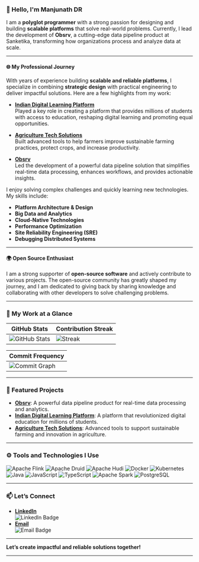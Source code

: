 ### 👋 Hello, I'm Manjunath DR  

I am a **polyglot programmer** with a strong passion for designing and building **scalable platforms** that solve real-world problems. Currently, I lead the development of **Obsrv**, a cutting-edge data pipeline product at Sanketika, transforming how organizations process and analyze data at scale.  

---

#### 🌐 My Professional Journey  

With years of experience building **scalable and reliable platforms**, I specialize in combining **strategic design** with practical engineering to deliver impactful solutions. Here are a few highlights from my work:  

- **[Indian Digital Learning Platform](https://sunbird.org)**  
  Played a key role in creating a platform that provides millions of students with access to education, reshaping digital learning and promoting equal opportunities.  

- **[Agriculture Tech Solutions](https://www.syngenta-us.com)**  
  Built advanced tools to help farmers improve sustainable farming practices, protect crops, and increase productivity.  

- **[Obsrv](https://obsrv.sunbird.org)**  
  Led the development of a powerful data pipeline solution that simplifies real-time data processing, enhances workflows, and provides actionable insights.  

I enjoy solving complex challenges and quickly learning new technologies. My skills include:  

- **Platform Architecture & Design**  
- **Big Data and Analytics**  
- **Cloud-Native Technologies**  
- **Performance Optimization**  
- **Site Reliability Engineering (SRE)**  
- **Debugging Distributed Systems**  

---

#### 🌍 Open Source Enthusiast  

I am a strong supporter of **open-source software** and actively contribute to various projects. The open-source community has greatly shaped my journey, and I am dedicated to giving back by sharing knowledge and collaborating with other developers to solve challenging problems.  

---

### 📂 My Work at a Glance  

| GitHub Stats                     | Contribution Streak                     |
|-----------------------------------|-----------------------------------------|
| ![GitHub Stats](https://github-readme-stats.vercel.app/api?username=manjudr&show_icons=true&theme=dark&hide=stars,issues) | ![Streak](https://github-readme-streak-stats.herokuapp.com/?user=manjudr&theme=dark) |

| Commit Frequency                 |
|----------------------------------|
| ![Commit Graph](https://github-readme-activity-graph.cyclic.app/graph?username=manjudr&custom_title=Commit%20Frequency&theme=github) |  

---

### 🌟 Featured Projects  

- **[Obsrv](https://obsrv.sunbird.org)**: A powerful data pipeline product for real-time data processing and analytics.  
- **[Indian Digital Learning Platform](https://sunbird.org)**: A platform that revolutionized digital education for millions of students.  
- **[Agriculture Tech Solutions](https://www.syngenta.com/en)**: Advanced tools to support sustainable farming and innovation in agriculture.  

---

### ⚙️ Tools and Technologies I Use  

<p>  
<img alt="Apache Flink" src="https://img.shields.io/badge/Flink-E6526F?style=for-the-badge&logo=Apache%20Flink&logoColor=white"/>  
<img alt="Apache Druid" src="https://img.shields.io/badge/Druid-13A3FF?style=for-the-badge&logo=Apache%20Druid&logoColor=white"/>  
<img alt="Apache Hudi" src="https://img.shields.io/badge/Hudi-FF5733?style=for-the-badge&logo=Apache%20Hudi&logoColor=white"/>  
<img alt="Docker" src="https://img.shields.io/badge/Docker-2496ED?style=for-the-badge&logo=docker&logoColor=white"/>  
<img alt="Kubernetes" src="https://img.shields.io/badge/Kubernetes-326CE5?style=for-the-badge&logo=kubernetes&logoColor=white"/>  
<img alt="Java" src="https://img.shields.io/badge/Java-%23ED8B00.svg?&style=for-the-badge&logo=java&logoColor=white"/>  
<img alt="JavaScript" src="https://img.shields.io/badge/JavaScript-%23323330.svg?&style=for-the-badge&logo=javascript&logoColor=%23F7DF1E"/>  
<img alt="TypeScript" src="https://img.shields.io/badge/TypeScript-007ACC?style=for-the-badge&logo=typescript&logoColor=white"/>  
<img alt="Apache Spark" src="https://img.shields.io/badge/Apache%20Spark-red?style=for-the-badge&logo=apache%20spark&logoColor=white"/>  
<img alt="PostgreSQL" src="https://img.shields.io/badge/PostgreSQL-316192?style=for-the-badge&logo=postgresql&logoColor=white"/>  
</p>  

---

### 📫 Let’s Connect  

- **[LinkedIn](https://www.linkedin.com/in/manjunathdr/)**  
  ![LinkedIn Badge](https://img.shields.io/badge/-@Manju-0e76a8?style=flat&labelColor=0e76a8&logo=linkedin&logoColor=white)  
- **[Email](mailto:manjunathdavanam@gmail.com)**  
  ![Email Badge](https://img.shields.io/badge/-@Manju-c0392b?style=flat&labelColor=c0392b&logo=gmail&logoColor=white)  

---

**Let’s create impactful and reliable solutions together!**  

---  

